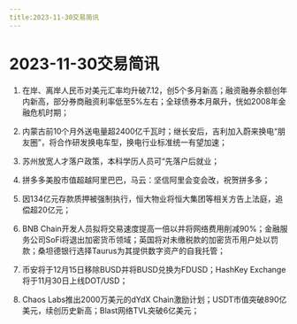 ```yaml
---
title:2023-11-30交易简讯
---
```

# 2023-11-30交易简讯
1. 在岸、离岸人民币对美元汇率均升破7.12，创5个多月新高；融资融券余额创年内新高，部分券商融资利率低至5%左右；全球债券本月飙升，恍如2008年金融危机时期；

2. 内蒙古前10个月外送电量超2400亿千瓦时；继长安后，吉利加入蔚来换电“朋友圈”，将合作研发换电车型，换电行业标准统一有望加速；

3. 苏州放宽人才落户政策，本科学历人员可“先落户后就业；

4. 拼多多美股市值超越阿里巴巴，马云：坚信阿里会变会改，祝贺拼多多；

5. 因134亿元存款质押被强制执行，恒大物业将恒大集团等相关方告上法庭，追偿超20亿元；

6. BNB Chain开发人员拟将交易速度提高一倍以并将网络费用削减90%；金融服务公司SoFi将退出加密货币领域；英国将对未缴税款的加密货币用户处以罚款；桑坦德银行选择Taurus为其提供数字资产的自我托管；

7. 币安将于12月15日移除BUSD并将BUSD兑换为FDUSD；HashKey Exchange将于11月30日上线DOT/USD；

8. Chaos Labs推出2000万美元的dYdX Chain激励计划；USDT市值突破890亿美元，续创历史新高；Blast网络TVL突破6亿美元；